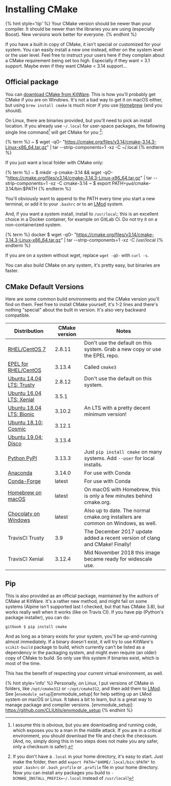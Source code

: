 # Installing CMake

{% hint style='tip' %}
Your CMake version should be newer than your compiler. It should be newer than the libraries you are using (especially Boost). New versions work better for everyone.
{% endhint %}

If you have a built in copy of CMake, it isn't special or customized for your system. You can easily install a new one instead, either on the system level or the user level. Feel free to instruct your users here if they complain about a CMake requirement being set too high. Especially if they want < 3.1 support. Maybe even if they want CMake < 3.14 support...

## Official package

You can [download CMake from KitWare][cmake-download]. This is how you'll probably get CMake if you are on Windows. It's not a bad way to get it on macOS either, but using `brew install cmake` is much nicer if you use [Homebrew](https://brew.sh) (and you should).

On Linux, there are binaries provided, but you'll need to pick an install location. If you already use `~/.local` for user-space packages, the following single line command[^1] will get CMake for you [^2]:

{% term %}
~ $ wget -qO- "https://cmake.org/files/v3.14/cmake-3.14.3-Linux-x86_64.tar.gz" | tar --strip-components=1 -xz -C ~/.local
{% endterm %}

If you just want a local folder with CMake only:

{% term %}
~ $ mkdir -p cmake-3.14 && wget -qO- "https://cmake.org/files/v3.14/cmake-3.14.3-Linux-x86_64.tar.gz" | tar --strip-components=1 -xz -C cmake-3.14
~ $ export PATH=`pwd`/cmake-3.14/bin:$PATH
{% endterm %}

You'll obviously want to append to the PATH every time you start a new terminal, or add it to your `.bashrc` or to an [LMod] system.

And, if you want a system install, install to `/usr/local`; this is an excellent choice in a Docker container, for example on GitLab CI. Do not try it on a non-containerized system.

{% term %}
docker $ wget -qO- "https://cmake.org/files/v3.14/cmake-3.14.3-Linux-x86_64.tar.gz" | tar --strip-components=1 -xz -C /usr/local
{% endterm %}


If you are on a system without wget, replace `wget -qO-` with `curl -s`.

You can also build CMake on any system, it's pretty easy, but binaries are faster.

## CMake Default Versions

Here are some common build environments and the CMake version you'll find on them. Feel free to install CMake yourself, it's 1-2 lines and there's nothing "special" about the built in version. It's also very backward compatible.

| Distribution  | CMake version | Notes |
|---------------|---------------|-------|
| [RHEL/CentOS 7](https://rpms.remirepo.net/rpmphp/zoom.php?rpm=cmake) | 2.8.11        | Don't use the default on this system. Grab a new copy or use the EPEL repo. |
| [EPEL for RHEL/CentOS](https://rpms.remirepo.net/rpmphp/zoom.php?rpm=cmake3) | 3.13.4    | Called `cmake3` |
| [Ubuntu 14.04 LTS: Trusty](https://launchpad.net/ubuntu/trusty/+source/cmake) | 2.8.12 | Don't use the default on this system. |
| [Ubuntu 16.04 LTS: Xenial](https://launchpad.net/ubuntu/xenial/+source/cmake) | 3.5.1 | |
| [Ubuntu 18.04 LTS: Bionic](https://launchpad.net/ubuntu/bionic/+source/cmake) | 3.10.2 | An LTS with a pretty decent minimum version! |
| [Ubuntu 18.10: Cosmic](https://launchpad.net/ubuntu/cosmic/+source/cmake) | 3.12.1 | |
| [Ubuntu 19.04: Disco](https://launchpad.net/ubuntu/disco/+source/cmake) | 3.13.4 | |
| [Python PyPI](https://pypi.org/project/cmake/)  | 3.13.3 | Just `pip install cmake` on many systems. Add `--user` for local installs. |
| [Anaconda](https://anaconda.org/anaconda/cmake) | 3.14.0 | For use with Conda |
| [Conda-Forge](https://github.com/conda-forge/cmake-feedstock) | latest | For use with Conda |
| [Homebrew on macOS](https://formulae.brew.sh/formula/cmake) | latest | On macOS with Homebrew, this is only a few minutes behind cmake.org. |
| [Chocolaty on Windows](https://chocolatey.org/packages/cmake) | latest | Also up to date. The normal cmake.org installers are common on Windows, as well. |
| TravisCI Trusty | 3.9 | The December 2017 update added a recent version of clang and CMake! Finally! |
| TravisCI Xenial | 3.12.4 | Mid November 2018 this image became ready for widescale use. |

## Pip

This is also provided as an official package, maintained by the authors of CMake at KitWare. It's a rather new method, and might fail on some systems (Alpine isn't supported last I checked, but that has CMake 3.8), but works really well when it works (like on Travis CI). If you have pip (Python's package installer), you can do:

```term
gitbook $ pip install cmake
```

And as long as a binary exists for your system, you'll be up-and-running almost immediately. If a binary doesn't exist, it will try to use KitWare's `scikit-build` package to build, which currently can't be listed as a dependency in the packaging system, and might even require (an older) copy of CMake to build. So only use this system if binaries exist, which is most of the time.

This has the benefit of respecting your current virtual environment, as well.

{% hint style='info' %}
Personally, on Linux, I put versions of CMake in folders, like `/opt/cmake312` or `~/opt/cmake312`, and then add them to [LMod]. See [`envmodule_setup`][envmodule_setup] for help setting up an LMod system on macOS or Linux. It takes a bit to learn, but is a great way to manage package and compiler versions.
[envmodule_setup]: https://github.com/CLIUtils/envmodule_setup
{% endhint %}

[^1]: I assume this is obvious, but you are downloading and running code, which exposes you to a man in the middle attack. If you are in a critical environment, you should download the file and check the checksum. (And, no, simply doing this in two steps does not make you any safer, only a checksum is safer).
[^2]: If you don't have a `.local` in your home directory, it's easy to start. Just make the folder, then add `export PATH="$HOME/.local/bin:$PATH"` to your `.bashrc` or `.bash_profile` or `.profile` file in your home directory. Now you can install any packages you build to `-DCMAKE_INSTALL_PREFIX=~/.local` instead of `/usr/local`!

[cmake-download]: https://cmake.org/download/
[LMod]: http://lmod.readthedocs.io/en/latest/
